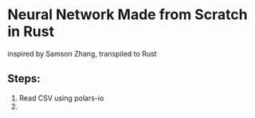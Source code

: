 # Neural Network Made from Scratch in Rust

inspired by Samson Zhang, transpiled to Rust

## Steps:
1. Read CSV using polars-io
2. 
